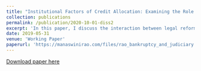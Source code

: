 ```yaml
---
title: "Institutional Factors of Credit Allocation: Examining the Role of Judicial Capacity and Bankruptcy Reforms"
collection: publications
permalink: /publication/2020-10-01-diss2
excerpt: 'In this paper, I discuss the interaction between legal reforms in bankruptcy resolution and judicial capacity through the enforcement of creditor rights in trial courts on credit allocation in local markets. Poor creditor rights constrain the functioning of credit markets, that subsequently affects the availability of credit for productive uses. Can well-functioning courts facilitate the enforcement of creditor rights? How does this affect credit allocation? To study this, I use a difference in difference research design by comparing districts with high judge occupancy and those with low occupancy, before and after the 2016 national legislation on bankruptcy resolution in India that increased the rights of the creditors over stressed assets. There are three key findings. First, banks reduce lending towards unproductive uses such as lending to defaulting firms and increase lending based on capital efficiency in districts with better judicial capacity. Second, improved creditor rights coupled with better judicial capacity increases repayment. Third, banks are more likely to initiate and witness resolution of debt recovery related litigation in districts with better judicial capacity after the bankruptcy reform, suggesting that enforcement of creditor rights in well functioning trial courts plays an important complementary role. Finally, the paper concludes by examining credit misallocation, showing that good quality formal institutions are insufficient to fully address existing misallocation.'
date: 2019-05-31
venue: 'Working Paper'
paperurl: 'https://manaswinirao.com/files/rao_bankruptcy_and_judiciary.pdf'
---
```


<span style="color:blue">[Download paper here](https://manaswinirao.com/files/rao_bankruptcy_and_judiciary.pdf)</span>